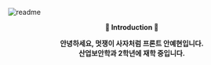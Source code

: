![readme](https://github.com/LikeLion-at-CAU-12th/Yehyun-Ahn/assets/134416884/5ab44bca-c281-4107-92fe-6ada6a701b51)
<p align="center"><b> 🦁 Introduction 🦁</b></p>
<p align="center"><b>
안녕하세요, 멋쟁이 사자처럼 프론트 안예현입니다.<br>
산업보안학과 2학년에 재학 중입니다.
</b></p>
